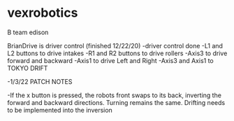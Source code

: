 # vexrobotics
B team edison

BrianDrive is driver control (finished 12/22/20)
-driver control done 
-L1 and L2 buttons to drive intakes
-R1 and R2 buttons to drive rollers
-Axis3 to drive forward and backward
-Axis1 to drive Left and Right
-Axis3 and Axis1 to TOKYO DRIFT


-1/3/22 PATCH NOTES 

-If the x button is pressed, the robots front swaps to its back, inverting the forward and backward directions. Turning remains the same. Drifting needs to be implemented into the inversion
